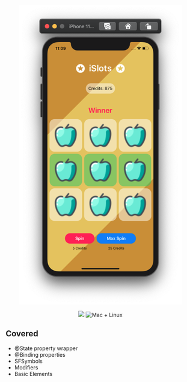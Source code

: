 <p align="center">
    <img src="Screenshot.png" width="434" max-width="90%" alt="Slots App" />
</p>
<p align="center">
    <img src="https://img.shields.io/badge/Swift-5.2-orange.svg" />
     <img src="https://img.shields.io/badge/platforms-mac+linux-brightgreen.svg?style=flat" alt="Mac + Linux" />
</p>

## Covered
* @State property wrapper
* @Binding properties
* SFSymbols
* Modifiers
* Basic Elements 
